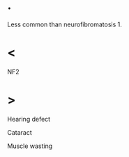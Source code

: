 # .

Less common than neurofibromatosis 1.

# <

NF2

# >

Hearing defect

Cataract

Muscle wasting
